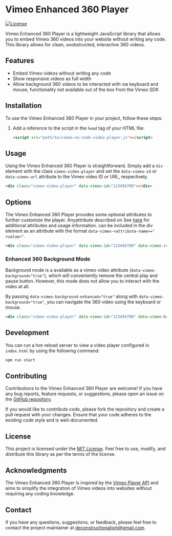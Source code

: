 # Vimeo Enhanced 360 Player

[![License](https://img.shields.io/badge/License-MIT-blue.svg)](https://github.com/deconstructionalism/vimeo-no-code-video-player/blob/main/LICENSE)

Vimeo Enhanced 360 Player is a lightweight JavaScript library that allows you to embed Vimeo 360 videos into your website without writing any code. This library allows for clean, unobstructed, interactive 360 videos.

## Features

- Embed Vimeo videos without writing any code
- Show responsive videos as full width
- Allow background 360 videos to be interacted with via keyboard and mouse,
  functionality not available out of the box from the Vimeo SDK

## Installation

To use the Vimeo Enhanced 360 Player in your project, follow these steps:

1. Add a reference to the script in the `head` tag of your HTML file:

   ```html
   <script src="path/to/vimeo-no-code-video-player.js"></script>
   ```

## Usage

Using the Vimeo Enhanced 360 Player is straightforward. Simply add a `div` element with the class `vimeo-video-player` and set the `data-vimeo-id` or `data-vimeo-url` attribute to the Vimeo video ID or URL, respectively.

```html
<div class="vimeo-video-player" data-vimeo-id="123456789"></div>
```

## Options

The Vimeo Enhanced 360 Player provides some optional attributes to further customize the player. Anyattribute described on See [here](https://developer.vimeo.com/player/sdk/embed) for additional attributes and usage information.
 can be included in the div element as an attribute with the format
`data-vimeo-<attribute-name>="<value>"`.

```html
<div class="vimeo-video-player" data-vimeo-id="123456789" data-vimeo-responsive="true"></div>
```

### Enhanced 360 Background Mode

Background mode is a available as a vimeo video attribute (`data-vimeo-background="true"`), which will conveniently remove the central
play and pause button. However, this mode does not allow you to interact with
the video at all.

By passing `data-vimeo-background-enhanced="true"` along with `data-vimeo-background="true"`,
you can navigate the 360 video using the keyboard or mouse.

```html
<div class="vimeo-video-player" data-vimeo-id="123456789" data-vimeo-background="true" data-vimeo-background-enhanced="true"></div>
```

## Development

You can run a hot-reload server to view a video player
configured in `index.html` by using the following command:

```bash
npm run start
```

## Contributing

Contributions to the Vimeo Enhanced 360 Player are welcome! If you have any bug reports, feature requests, or suggestions, please open an issue on the [GitHub repository](https://github.com/deconstructionalism/vimeo-no-code-video-player/issues).

If you would like to contribute code, please fork the repository and create a pull request with your changes. Ensure that your code adheres to the existing code style and is well-documented.

## License

This project is licensed under the [MIT License](https://github.com/deconstructionalism/vimeo-no-code-video-player/blob/main/LICENSE). Feel free to use, modify, and distribute this library as per the terms of the license.

## Acknowledgments

The Vimeo Enhanced 360 Player is inspired by the [Vimeo Player API](https://github.com/vimeo/player.js) and aims to simplify the integration of Vimeo videos into websites without requiring any coding knowledge.

## Contact

If you have any questions, suggestions, or feedback, please feel free to contact the project maintainer at [deconstructionalism@gmail.com](mailto:deconstructionalism@gmail.com).